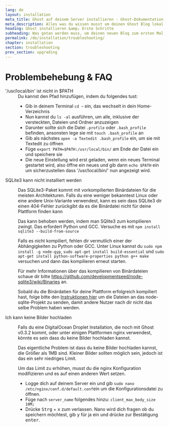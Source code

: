 ```yaml
---
lang: de
layout: installation
meta_title: Ghost auf deinem Server installieren - Ghost-Dokumentation
meta_description: Alles was du wissen musst um deinen Ghost Blog lokal oder auf deinem Server starten zu können.
heading: Ghost installieren &amp; Erste Schritte
subheading: Was getan werden muss, um deinen neuen Blog zum ersten Mal einzurichten.
permalink: /de/installation/troubleshooting/
chapter: installation
section: troubleshooting
prev_section: upgrading
---
```


# Problembehebung & FAQ <a id="troubleshooting"></a>

<dl>
    <dt id="export-path">'/usr/local/bin' ist nicht in $PATH</dt>
    <dd>Du kannst den Pfad hinzufügen, indem du folgendes tust:
        <ul>
            <li>Gib in deinem Terminal <code>cd ~</code> ein, das wechselt in dein Home-Verzeichnis</li>
            <li>Nun kannst du <code>ls -al</code> ausführen, um alle, inklusive der versteckten, Dateien und Ordner anzuzeigen</li>
            <li>Darunter sollte sich die Datei <code class="path">.profile</code> oder <code class="path">.bash_profile</code> befinden, ansonsten lege sie mit <code>touch .bash_profile</code> an</li>
            <li>Gib als nächstes <code>open -a Textedit .bash_profile</code> ein, um sie mit Textedit zu öffnen</li>
            <li>Füge <code>export PATH=$PATH:/usr/local/bin/</code> am Ende der Datei ein und speichere sie</li>
            <li>Die neue Einstellung wird erst geladen, wenn ein neues Terminal gestartet wird, also öffne ein neues und gib dann <code>echo $PATH</code> ein um sicherzustellen dass '/usr/local/bin/' nun angezeigt wird.</li>
        </ul>
    </dd>
    <dt id="sqlite3-errors">SQLite3 kann nicht installiert werden</dt>
    <dd>
        <p>Das SQLite3-Paket kommt mit vorkompilierten Binärdateien für die meisten Architekturen. Falls du eine weniger bekanntest Linux oder eine andere Unix-Variante verwendest, kann es sein dass SQLite3 dir einen 404-Fehler zurückgibt da es die Binärdatei nicht für deine Plattform finden kann</p>
        <p>Das kann behoben werden, indem man SQlite3 zum kompilieren zwingt. Das erfordert Python und GCC. Versuche es mit <code>npm install sqlite3 --build-from-source</code></p>
        <p>Falls es nicht kompiliert, fehlen dir vermutlich einer der Abhängigkeiten zu Python oder GCC. Unter Linux kannst du <code>sudo npm install -g node-gyp</code>, <code>sudo apt-get install build-essential</code> und <code>sudo apt-get install python-software-properties python g++ make</code> versuchen und dann das kompilieren erneut starten.</p>
        <p>Für mehr Informationen über das kompilieren von Binärdateien schaue dir bitte <a href="https://github.com/developmentseed/node-sqlite3/wiki/Binaries">https://github.com/developmentseed/node-sqlite3/wiki/Binaries</a> an.</p>
        <p>Sobald du die Binärdatien für deine Plattform erfolgreich kompiliert hast, folge bitte den <a href="https://github.com/developmentseed/node-sqlite3/wiki/Binaries#creating-new-binaries">Instruktionen hier</a> um die Dateien an das node-sqlite-Projekt zu senden, damit andere Nutzer nach dir nicht das selbe Problem haben werden.</p>
    </dd>
    <dt id="image-uploads">Ich kann keine Bilder hochladen</dt>
    <dd>
        <p>Falls du eine DigitalOcean Droplet Installation, die noch mit Ghost v0.3.2 kommt, oder unter einigen Plattformen nginx verwendest, könnte es sein dass du keine Bilder hochladen kannst.</p>
        <p>Das eigentliche Problem ist dass du keine Bilder hochladen kannst, die Größer als 1MB sind. Kleiner Bilder sollten möglich sein, jedoch ist das ein sehr niedriges Limit.</p>
        <p>Um das Limit zu erhöhen, musst du die nginx Konfiguration modifizieren und es auf einen anderen Wert setzen.</p>
        <ul>
            <li>Logge dich auf deinem Server ein und gib <code>sudo nano /etc/nginx/conf.d/default.conf</code>ein um die Konfigurationsdatei zu öffnen.</li>
            <li>Füge nach <code>server_name</code> folgendes hinzu: <code>client_max_body_size 10M;</code></li>
            <li>Drücke <kbd>Strg</kbd> + <kbd>x</kbd> zum verlassen. Nano wird dich fragen ob du speichern möchtest, gib <kbd>y</kbd> für ja ein und drücke zur Bestätigung <kbd>enter</kbd>.</li>
        </ul>
    </dd>
</dl>

